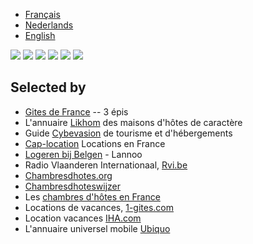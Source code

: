* [Français](/fr)
* [Nederlands](/nl)
* [English](/en)

<div id="gallery">
  <img src="/images/index-canal.jpg"/>
  <img src="/images/index-piscine.jpg"/>
  <img src="/images/index-chateau.jpg"/>
  <img src="/images/chambre-bleue.jpg"/>
  <img src="/images/accueil.jpg"/>
  <img src="/images/chambre-rose.jpg"/>
</div>

## Selected by

* [Gites de France](http://www.gites-de-france.com/) -- 3 épis
* L'annuaire [Likhom](http://www.likhom.com/) des maisons d'hôtes de caractère
* Guide [Cybevasion](http://www.cybevasion.fr/) de tourisme et d'hébergements
* [Cap-location](http://www.cap-location.com/) Locations en France
* [Logeren bij Belgen](http://www.bestchambresdhotes.com/) - Lannoo
* Radio Vlaanderen Internationaal, [Rvi.be](http://www.rvi.be/)
* [Chambresdhotes.org](http://www.chambresdhotes.org/)
* [Chambresdhoteswijzer](http://www.chambresdhoteswijzer.nl/)
* Les [chambres d'hôtes en France](http://www.dormirenfrance.fr/)
* Locations de vacances, [1-gites.com](http://www.1-gites.com/)
* Location vacances  [IHA.com](http://www.iha.fr/)
* L'annuaire universel mobile [Ubiquo](http://www.ubiquo.info/lemurier)
